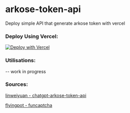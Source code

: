 # arkose-token-api
Deploy simple API that generate arkose token with vercel


###  Deploy Using Vercel:
[![Deploy with Vercel](https://vercel.com/button)](https://vercel.com/new/clone?repository-url=https%3A%2F%2Fgithub.com%2FLawOff%2Farkose-token-api)

### Utilisations:

-- work in progress

### Sources:

[linweiyuan - chatgpt-arkose-token-api](https://github.com/linweiyuan/chatgpt-arkose-token-api)

[flyingpot - funcaptcha](https://github.com/flyingpot/funcaptcha)


